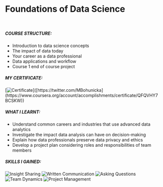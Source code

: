 # Foundations of Data Science  <br><br/>

##### COURSE STRUCTURE: <br>

- Introduction to data science concepts
- The impact of data today
- Your career as a data professional
- Data applications and workflow
- Course 1 end of course project

##### MY CERTIFICATE:

[![Certificate](https://img.shields.io/badge/-Certificate-1ca0f1?style=plastic&labelColor=1ca0f1&logo=Coursera&logoColor=white&link=[https://twitter.com/MBohunicka](https://www.coursera.org/account/accomplishments/certificate/QFQVHY7BCSKW))]([https://twitter.com/MBohunicka](https://www.coursera.org/account/accomplishments/certificate/QFQVHY7BCSKW))


##### WHAT I LEARNT:
- Understand common careers and industries that use advanced data analytics
- Investigate the impact data analysis can have on decision-making
- Explain how data professionals preserve data privacy and ethics 
- Develop a project plan considering roles and responsibilities of team members

##### SKILLS I GAINED: <br>

![Insight Sharing](https://img.shields.io/badge/communication-Sharing_Insights_with_Stakeholders-1ca0f?style=plastic&labelColor=1ca0f1&logoColor=white) ![Written Communication](https://img.shields.io/badge/communication-Sharing_Effective_Written_Communication-1ca0f?style=plastic&labelColor=1ca0f1&logoColor=white) ![Asking Questions](https://img.shields.io/badge/communication-Asking_Effective_Questions-1ca0f?style=plastic&labelColor=1ca0f1&logoColor=white) ![Team Dynamics](https://img.shields.io/badge/leadership-Cross_Functional_Team_Dynamics-1ca0f?style=plastic&labelColor=1ca0f1&logoColor=white) ![Project Management](https://img.shields.io/badge/leadership-Project_Management-1ca0f?style=plastic&labelColor=1ca0f1&logoColor=white)

